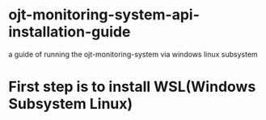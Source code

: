 # ojt-monitoring-system-api-installation-guide
a guide of running the ojt-monitoring-system via windows linux subsystem

# First step is to install WSL(Windows Subsystem Linux)

